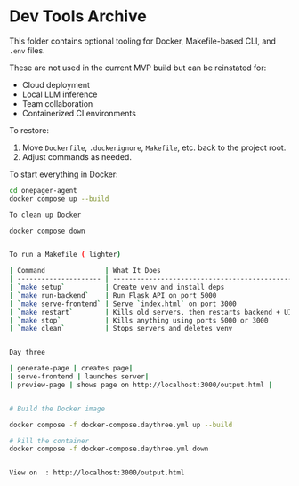 # Dev Tools Archive

This folder contains optional tooling for Docker, Makefile-based CLI, and `.env` files.

These are not used in the current MVP build but can be reinstated for:

- Cloud deployment
- Local LLM inference
- Team collaboration
- Containerized CI environments

To restore:
1. Move `Dockerfile`, `.dockerignore`, `Makefile`, etc. back to the project root.
2. Adjust commands as needed.



To start everything in Docker:

```bash
cd onepager-agent
docker compose up --build

To clean up Docker

docker compose down


To run a Makefile ( lighter)

| Command               | What It Does                                  |
| --------------------- | --------------------------------------------- |
| `make setup`          | Create venv and install deps                  |
| `make run-backend`    | Run Flask API on port 5000                    |
| `make serve-frontend` | Serve `index.html` on port 3000               |
| `make restart`        | Kills old servers, then restarts backend + UI |
| `make stop`           | Kills anything using ports 5000 or 3000       |
| `make clean`          | Stops servers and deletes venv                |


Day three

| generate-page | creates page|
| serve-frontend | launches server|
| preview-page | shows page on http://localhost:3000/output.html |


# Build the Docker image

docker compose -f docker-compose.daythree.yml up --build

# kill the container
docker compose -f docker-compose.daythree.yml down


View on  : http://localhost:3000/output.html

